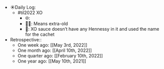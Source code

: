 - ☀️Daily Log:
    - #til2022 XO
        - 🌐:
        - 💁‍♂️: Means extra-old
        - 🤔: XO sauce doesn’t have any Hennessy in it and used the name for the cachet
- Retrospective::
    - One week ago: [[May 3rd, 2022]]
    - One month ago: [[April 10th, 2022]]
    - One quarter ago: [[February 10th, 2022]]
    - One year ago: [[May 10th, 2021]]
